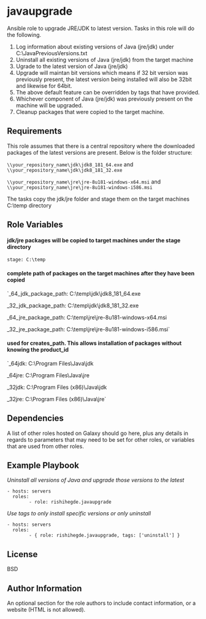 javaupgrade
=========

Ansible role to upgrade JRE/JDK to latest version. Tasks in this role will do the following.

1. Log information about existing versions of Java (jre/jdk) under C:\JavaPreviousVersions.txt
2. Uninstall all existing versions of Java (jre/jdk) from the target machine
3. Ugrade to the latest version of Java (jre/jdk)
4. Upgrade will maintan bit versions which means if 32 bit version was previously present, the latest version being installed will also be 32bit and likewise for 64bit.
5. The above default feature can be overridden by tags that have provided.
6. Whichever component of Java (jre/jdk) was previously present on the machine will be upgraded.
7. Cleanup packages that were copied to the target machine.

Requirements
------------
This role assumes that there is a central repository where the downloaded packages of the latest versions are present. Below is the folder structure:

`\\your_repository_name\jdk\jdk8_181_64.exe` and `\\your_repository_name\jdk\jdk8_181_32.exe`

`\\your_repository_name\jre\jre-8u181-windows-x64.msi` and `\\your_repository_name\jre\jre-8u181-windows-i586.msi`

The tasks copy the jdk/jre folder and stage them on the target machines C:\temp directory

Role Variables
--------------
#### jdk/jre packages will be copied to target machines under the stage directory
`stage: C:\temp`

#### complete path of packages on the target machines after they have been copied
`_64_jdk_package_path: C:\temp\jdk\jdk8_181_64.exe

_32_jdk_package_path: C:\temp\jdk\jdk8_181_32.exe

_64_jre_package_path: C:\temp\jre\jre-8u181-windows-x64.msi

_32_jre_package_path: C:\temp\jre\jre-8u181-windows-i586.msi`

#### used for creates_path. This allows installation of packages without knowing the product_id
`_64jdk: C:\Program Files\Java\jdk

_64jre: C:\Program Files\Java\jre

_32jdk: C:\Program Files (x86)\Java\jdk

_32jre: C:\Program Files (x86)\Java\jre`


Dependencies
------------

A list of other roles hosted on Galaxy should go here, plus any details in regards to parameters that may need to be set for other roles, or variables that are used from other roles.

Example Playbook
----------------

*Uninstall all versions of Java and upgrade those versions to the latest*
	
	- hosts: servers
  	  roles:
            - role: rishihegde.javaupgrade 

*Use tags to only install specific versions or only uninstall*
	
	- hosts: servers
	  roles:
            - { role: rishihegde.javaupgrade, tags: ['uninstall'] }

License
-------

BSD

Author Information
------------------

An optional section for the role authors to include contact information, or a website (HTML is not allowed).

